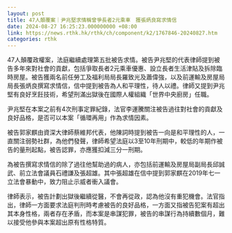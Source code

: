 ```yaml
---
layout: post
title: 47人顛覆案｜尹兆堅求情稱曾爭長者2元乘車　獲張炳良寫求情信
date: 2024-08-27 16:25:23.000000000 +08:00
link: https://news.rthk.hk/rthk/ch/component/k2/1767846-20240827.htm
categories: rthk
---
```


47人顛覆政權案，法庭繼續處理第五批被告求情。被告尹兆堅的代表律師提到被告多年來對社會的貢獻，包括爭取長者2元乘車優惠、設立長者生活津貼及拆除臨時房屋。被告獲兩名前任勞工及福利局局長羅致光及蕭偉強，以及前運輸及房屋局局長張炳良撰寫求情信，信中提到被告為人和平理性，待人以禮。律師又提到尹兆堅有良好烹飪技術，希望刑滿出獄後在國際人權組織「世界中央廚房」任職。

尹兆堅在本案之前有4次刑事定罪紀錄，法官李運騰關注被告過往對社會的貢獻及良好品格，是否可以本案「循環再用」作為求情因素。

被告郭家麒由資深大律師蔡維邦代表，他陳詞時提到被告一向是和平理性的人，一直關注弱勢社群，為他們發聲，律師希望法庭以3至10年刑期中，較低的年期作被告的量刑起點，被告認罪，亦應獲扣減三分一刑期。

為被告撰寫求情信的除了過往他幫助過的病人，亦包括前運輸及房屋局副局長邱誠武、前立法會議員石禮謙及張超雄。其中張超雄在信中提到郭家麒在2019年七一立法會暴動中，致力阻止示威者衝入議會。

律師表示，被告計劃出獄後繼續從醫，不會再從政，認為他沒有重犯機會。法官指出，律師一方面要求法庭判刑時考慮被告的良好品格，一方面又指被告犯案有超出其本身性格，兩者存在矛盾，而本案是串謀犯罪，被告的串謀行為持續數個月，難以接受他參與本案超出原有性格特質。
